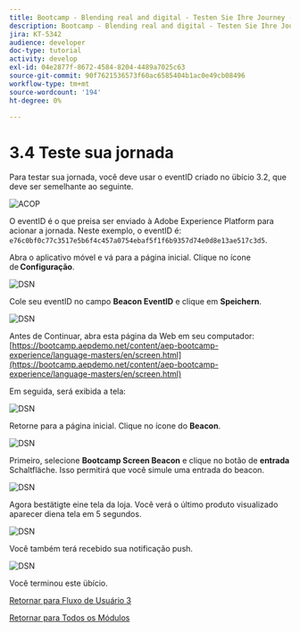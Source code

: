 ```yaml
---
title: Bootcamp - Blending real and digital - Testen Sie Ihre Journey - Brasilien
description: Bootcamp - Blending real and digital - Testen Sie Ihre Journey - Brasilien
jira: KT-5342
audience: developer
doc-type: tutorial
activity: develop
exl-id: 04e2877f-8672-4584-8204-4489a7025c63
source-git-commit: 90f7621536573f60ac6585404b1ac0e49cb08496
workflow-type: tm+mt
source-wordcount: '194'
ht-degree: 0%

---
```


# 3.4 Teste sua jornada

Para testar sua jornada, você deve usar o eventID criado no übício 3.2, que deve ser semelhante ao seguinte.

![ACOP](./images/payloadeventID.png)

O eventID é o que preisa ser enviado à Adobe Experience Platform para acionar a jornada. Neste exemplo, o eventID é:
`e76c0bf0c77c3517e5b6f4c457a0754ebaf5f1f6b9357d74e0d8e13ae517c3d5`.

Abra o aplicativo móvel e vá para a página inicial. Clique no ícone de **Configuração**.

![DSN](./images/appsett.png)

Cole seu eventID no campo **Beacon EventID** e clique em **Speichern**.

![DSN](./images/beacon1.png)

Antes de Continuar, abra esta página da Web em seu computador: [https://bootcamp.aepdemo.net/content/aep-bootcamp-experience/language-masters/en/screen.html](https://bootcamp.aepdemo.net/content/aep-bootcamp-experience/language-masters/en/screen.html)

Em seguida, será exibida a tela:

![DSN](./images/screen1.png)

Retorne para a página inicial. Clique no ícone do **Beacon**.

![DSN](./images/app23.png)

Primeiro, selecione **Bootcamp Screen Beacon** e clique no botão de **entrada** Schaltfläche. Isso permitirá que você simule uma entrada do beacon.

![DSN](./images/app21.png)

Agora bestätigte eine tela da loja. Você verá o último produto visualizado aparecer diena tela em 5 segundos.

![DSN](./images/beacon3.png)

Você também terá recebido sua notificação push.

![DSN](./images/beacon2.png)

Você terminou este übício.

[Retornar para Fluxo de Usuário 3](./uc3.md)

[Retornar para Todos os Módulos](../../overview.md)
